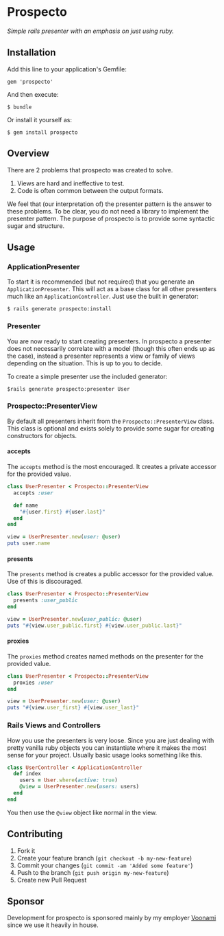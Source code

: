 # Prospecto

*Simple rails presenter with an emphasis on just using ruby.*

## Installation

Add this line to your application's Gemfile:

    gem 'prospecto'

And then execute:

    $ bundle

Or install it yourself as:

    $ gem install prospecto

## Overview

There are 2 problems that prospecto was created to solve.

1. Views are hard and ineffective to test.
2. Code is often common between the output formats.

We feel that (our interpretation of) the presenter pattern is the answer to these problems. To be clear, you
do not need a library to implement the presenter pattern.  The purpose of prospecto is to provide some syntactic
sugar and structure.

## Usage

### ApplicationPresenter

To start it is recommended (but not required) that you generate an `ApplicationPresenter`.  This will act
as a base class for all other presenters much like an `ApplicationController`.  Just use the built in
generator:

    $ rails generate prospecto:install

### Presenter

You are now ready to start creating presenters.  In prospecto a presenter does not necessarily correlate with
a model (though this often ends up as the case), instead a presenter represents a view or family of views
depending on the situation.  This is up to you to decide.

To create a simple presenter use the included generator:

    $rails generate prospecto:presenter User

### Prospecto::PresenterView

By default all presenters inherit from the `Prospecto::PresenterView` class.  This class is optional and exists
solely to provide some sugar for creating constructors for objects.

#### accepts

The `accepts` method is the most encouraged.  It creates a private accessor for
the provided value.

``` ruby
class UserPresenter < Prospecto::PresenterView
  accepts :user

  def name
    "#{user.first} #{user.last}"
  end
end

view = UserPresenter.new(user: @user)
puts user.name
```

#### presents

The `presents` method is creates a public accessor for the provided value.  Use
of this is discouraged.

``` ruby
class UserPresenter < Prospecto::PresenterView
  presents :user_public
end

view = UserPresenter.new(user_public: @user)
puts "#{view.user_public.first} #{view.user_public.last}"
```

#### proxies

The `proxies` method creates named methods on the presenter for the provided value.

``` ruby
class UserPresenter < Prospecto::PresenterView
  proxies :user
end

view = UserPresenter.new(user: @user)
puts "#{view.user_first} #{view.user_last}"
```

### Rails Views and Controllers

How you use the presenters is very loose.  Since you are just dealing with pretty vanilla
ruby objects you can instantiate where it makes the most sense for your project.  Usually
basic usage looks something like this.

``` ruby
class UserController < ApplicationController
  def index
    users = User.where(active: true)
    @view = UserPresenter.new(users: users)
  end
end
```

You then use the `@view` object like normal in the view.

## Contributing

1. Fork it
2. Create your feature branch (`git checkout -b my-new-feature`)
3. Commit your changes (`git commit -am 'Added some feature'`)
4. Push to the branch (`git push origin my-new-feature`)
5. Create new Pull Request

## Sponsor

Development for prospecto is sponsored mainly by my employer [Voonami](http://www.voonami.com)
since we use it heavily in house.